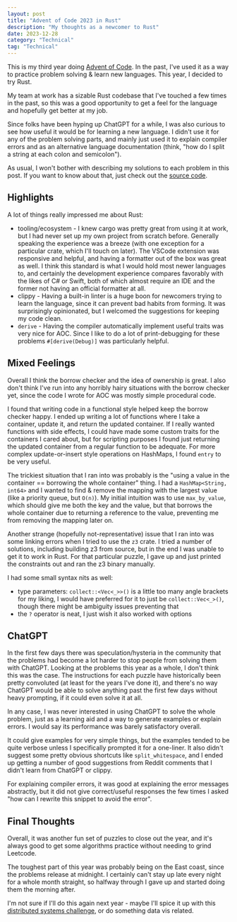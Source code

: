 ```yaml
---
layout: post
title: "Advent of Code 2023 in Rust"
description: "My thoughts as a newcomer to Rust"
date: 2023-12-28
category: "Technical"
tag: "Technical"
---
```


This is my third year doing [Advent of Code](https://adventofcode.com/2023). In the past, I've used it as a way to practice problem solving & learn new languages. This year, I decided to try Rust.

My team at work has a sizable Rust codebase that I've touched a few times in the past, so this was a good opportunity to get a feel for the language and hopefully get better at my job.

Since folks have been hyping up ChatGPT for a while, I was also curious to see how useful it would be for learning a new language. I didn't use it for any of the problem solving parts, and mainly just used it to explain compiler errors and as an alternative language documentation (think, "how do I split a string at each colon and semicolon").

As usual, I won't bother with describing my solutions to each problem in this post. If you want to know about that, just check out the [source code](https://github.com/yangdanny97/advent-of-code-2023-rust). 

<!-- more -->

## Highlights

A lot of things really impressed me about Rust:
- tooling/ecosystem - I knew cargo was pretty great from using it at work, but I had never set up my own project from scratch before. Generally speaking the experience was a breeze (with one exception for a particular crate, which I'll touch on later). The VSCode extension was responsive and helpful, and having a formatter out of the box was great as well. I think this standard is what I would hold most newer languages to, and certainly the development experience compares favorably with the likes of C# or Swift, both of which almost require an IDE and the former not having an official formatter at all.
- clippy - Having a built-in linter is a huge boon for newcomers trying to learn the language, since it can prevent bad habits from forming. It was surprisingly opinionated, but I welcomed the suggestions for keeping my code clean.
- `derive` - Having the compiler automatically implement useful traits was very nice for AOC. Since I like to do a lot of print-debugging for these problems `#[derive(Debug)]` was particularly helpful.

## Mixed Feelings

Overall I think the borrow checker and the idea of ownership is great. I also don't think I've run into any horribly hairy situations with the borrow checker yet, since the code I wrote for AOC was mostly simple procedural code. 

I found that writing code in a functional style helped keep the borrow checker happy. I ended up writing a lot of functions where I take a container, update it, and return the updated container. If I really wanted functions with side effects, I could have made some custom traits for the containers I cared about, but for scripting purposes I found just returning the updated container from a regular function to be adequate. For more complex update-or-insert style operations on HashMaps, I found `entry` to be very useful. 

The trickiest situation that I ran into was probably is the "using a value in the container == borrowing the whole container" thing. I had a `HashMap<String, int64>` and I wanted to find & remove the mapping with the largest value (like a priority queue, but `O(n)`). My initial intuition was to use `max_by_value`, which should give me both the key and the value, but that borrows the whole container due to returning a reference to the value, preventing me from removing the mapping later on.

Another strange (hopefully not-representative) issue that I ran into was some linking errors when I tried to use the `z3` crate. I tried a number of solutions, including building z3 from source, but in the end I was unable to get it to work in Rust. For that particular puzzle, I gave up and just printed the constraints out and ran the z3 binary manually.

I had some small syntax nits as well:
- type parameters: `collect::<Vec<_>>()` is a little too many angle brackets for my liking, I would have preferred for it to just be `collect::Vec<_>()`, though there might be ambiguity issues preventing that
- the `?` operator is neat, I just wish it also worked with options

## ChatGPT

In the first few days there was speculation/hysteria in the community that the problems had become a lot harder to stop people from solving them with ChatGPT. Looking at the problems this year as a whole, I don't think this was the case. The instructions for each puzzle have historically been pretty convoluted (at least for the years I've done it), and there's no way ChatGPT would be able to solve anything past the first few days without heavy prompting, if it could even solve it at all.

In any case, I was never interested in using ChatGPT to solve the whole problem, just as a learning aid and a way to generate examples or explain errors. I would say its performance was barely satisfactory overall. 

It could give examples for very simple things, but the examples tended to be quite verbose unless I specifically prompted it for a one-liner. It also didn't suggest some pretty obvious shortcuts like `split_whitespace`, and I ended up getting a number of good suggestions from Reddit comments that I didn't learn from ChatGPT or clippy.

For explaining compiler errors, it was good at explaining the error messages abstractly, but it did not give correct/useful responses the few times I asked "how can I rewrite this snippet to avoid the error".

## Final Thoughts

Overall, it was another fun set of puzzles to close out the year, and it's always good to get some algorithms practice without needing to grind Leetcode. 

The toughest part of this year was probably being on the East coast, since the problems release at midnight. I certainly can't stay up late every night for a whole month straight, so halfway through I gave up and started doing them the morning after. 

I'm not sure if I'll do this again next year - maybe I'll spice it up with this [distributed systems challenge](https://fly.io/dist-sys/1/), or do something data vis related.

